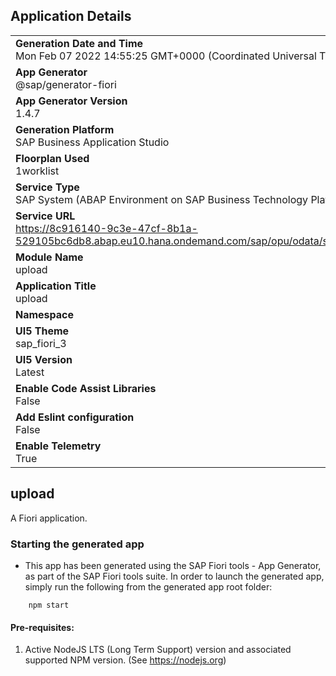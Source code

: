 ## Application Details
|               |
| ------------- |
|**Generation Date and Time**<br>Mon Feb 07 2022 14:55:25 GMT+0000 (Coordinated Universal Time)|
|**App Generator**<br>@sap/generator-fiori|
|**App Generator Version**<br>1.4.7|
|**Generation Platform**<br>SAP Business Application Studio|
|**Floorplan Used**<br>1worklist|
|**Service Type**<br>SAP System (ABAP Environment on SAP Business Technology Platform)|
|**Service URL**<br>https://8c916140-9c3e-47cf-8b1a-529105bc6db8.abap.eu10.hana.ondemand.com/sap/opu/odata/sap/ZUI_SB_001
|**Module Name**<br>upload|
|**Application Title**<br>upload|
|**Namespace**<br>|
|**UI5 Theme**<br>sap_fiori_3|
|**UI5 Version**<br>Latest|
|**Enable Code Assist Libraries**<br>False|
|**Add Eslint configuration**<br>False|
|**Enable Telemetry**<br>True|

## upload

A Fiori application.

### Starting the generated app

-   This app has been generated using the SAP Fiori tools - App Generator, as part of the SAP Fiori tools suite.  In order to launch the generated app, simply run the following from the generated app root folder:

```
    npm start
```

#### Pre-requisites:

1. Active NodeJS LTS (Long Term Support) version and associated supported NPM version.  (See https://nodejs.org)


